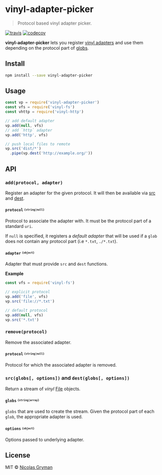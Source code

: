 # vinyl-adapter-picker

> Protocol based vinyl adapter picker.

[![travis][travis-image]][travis-url] [![codecov][codecov-image]][codecov-url]

[travis-image]: https://img.shields.io/travis/ngryman/vinyl-adapter-picker.svg?style=flat
[travis-url]: https://travis-ci.org/ngryman/vinyl-adapter-picker
[codecov-image]: https://img.shields.io/codecov/c/github/ngryman/vinyl-adapter-picker.svg
[codecov-url]: https://codecov.io/github/ngryman/vinyl-adapter-picker


**vinyl-adapter-picker** lets you register [vinyl adapters] and use them depending on the protocol
part of [globs].

## Install

```bash
npm install --save vinyl-adapter-picker
```

## Usage

```javascript
const vp = require('vinyl-adapter-picker')
const vfs = require('vinyl-fs')
const vhttp = require('vinyl-http')

// add default adapter
vp.add(null, vfs)
// add `http` adapter
vp.add('http', vfs)

// push local files to remote
vp.src('dist/*')
  .pipe(vp.dest('http://example.org/'))
```

## API

### `add(protocol, adapter)`

Register an adapter for the given protocol. It will then be available via [src] and [dest].

#### `protocol` <sup><sub>`{string|null}`</sub></sup>

Protocol to associate the adapter with. It must be the protocol part of a standard `uri`.

If `null` is specified, it registers a *default adapter* that will be used if a `glob` does not
contain any protocol part (i.e `*.txt`, `./*.txt`).

#### `adapter` <sup><sub>`{object}`</sub></sup>

Adapter that must provide `src` and `dest` functions.

**Example**

```javascript
const vfs = require('vinyl-fs')

// explicit protocol
vp.add('file', vfs)
vp.src('file://*.txt')

// default protocol
vp.add(null, vfs)
vp.src('*.txt')
```

### `remove(protocol)`

Remove the associated adapter.

#### `protocol` <sup><sub>`{string|null}`</sub></sup>

Protocol for which the associated adapter is removed.

### `src(globs[, options])` and `dest(globs[, options])`

Return a stream of *vinyl* [File] objects.

#### `globs` <sup><sub>`{string|array}`</sub></sup>

`globs` that are used to create the stream. Given the protocol part of each `glob`, the appropriate
adapter is used.

#### `options` <sup><sub>`{object}`</sub></sup>

Options passed to underlying adapter.

## License

MIT © [Nicolas Gryman](http://ngryman.sh)


[vinyl adapters]: https://github.com/gulpjs/vinyl-fs#what-is-a-vinyl-adapter
[globs]: https://github.com/gulpjs/vinyl-fs#globs
[src]: #srcglobs-options-and-destglobs-options
[dest]: #srcglobs-options-and-destglobs-options
[File]: https://github.com/gulpjs/vinyl#file
